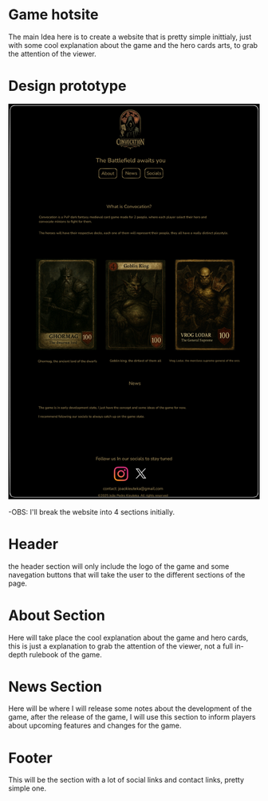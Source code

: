 # Game hotsite

The main Idea here is to create a website that is pretty simple inittialy, just with some cool explanation about the game and the hero cards arts, to grab the attention of the viewer.

# Design prototype

![image](img/convocation-hotsite-prototype.png)

-OBS: I'll break the website into 4 sections initially.

# Header

the header section will only include the logo of the game and some navegation buttons that will take the user to the different sections of the page.

# About Section

Here will take place the cool explanation about the game and hero cards, this is just a explanation to grab the attention of the viewer, not a full in-depth rulebook of the game.

# News Section

Here will be where I will release some notes about the development of the game, after the release of the game, I will use this section to inform players about upcoming features and changes for the game.

# Footer

This will be the section with a lot of social links and contact links, pretty simple one.
